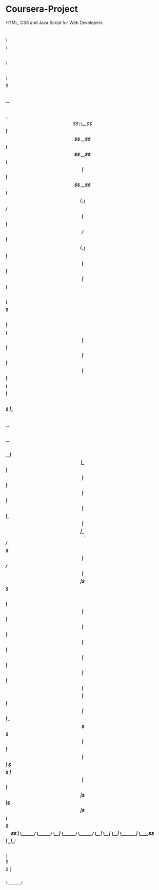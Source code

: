 

# Coursera-Project
HTML, CSS and Java Script for Web Developers




 $$$$$$\   $$$$$$\        $$$$$$$$\  $$$$$$\         $$$$$$\  $$\   $$\         $$$$$$$\                                         
$$  __$$\ $$  __$$\       \__$$  __|$$  __$$\       $$  __$$\ $$ |  $$ |        $$  __$$\                                        
$$ /  \__|$$ /  $$ |         $$ |   $$ /  $$ |      $$ /  \__|$$ |  $$ |        $$ |  $$ |$$$$$$\   $$$$$$\   $$$$$$\   $$$$$$$\ 
$$ |$$$$\ $$ |  $$ |         $$ |   $$ |  $$ |      $$ |$$$$\ $$$$$$$$ |$$$$$$\ $$$$$$$  |\____$$\ $$  __$$\ $$  __$$\ $$  _____|
$$ |\_$$ |$$ |  $$ |         $$ |   $$ |  $$ |      $$ |\_$$ |$$  __$$ |\______|$$  ____/ $$$$$$$ |$$ /  $$ |$$$$$$$$ |\$$$$$$\  
$$ |  $$ |$$ |  $$ |         $$ |   $$ |  $$ |      $$ |  $$ |$$ |  $$ |        $$ |     $$  __$$ |$$ |  $$ |$$   ____| \____$$\ 
\$$$$$$  | $$$$$$  |         $$ |    $$$$$$  |      \$$$$$$  |$$ |  $$ |        $$ |     \$$$$$$$ |\$$$$$$$ |\$$$$$$$\ $$$$$$$  |
 \______/  \______/          \__|    \______/        \______/ \__|  \__|        \__|      \_______| \____$$ | \_______|\_______/ 
                                                                                                   $$\   $$ |                    
                                                                                                   \$$$$$$  |              
      
                                                                                                    \______/                     
